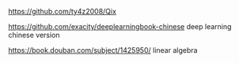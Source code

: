 https://github.com/ty4z2008/Qix

https://github.com/exacity/deeplearningbook-chinese
deep learning chinese version

https://book.douban.com/subject/1425950/
linear algebra




